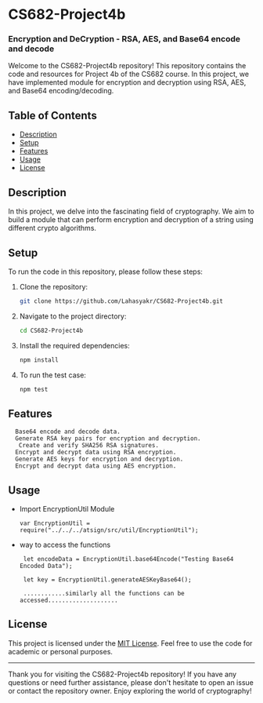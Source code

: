 # CS682-Project4b

<h3>Encryption and DeCryption - RSA, AES, and Base64 encode and decode</h3>

Welcome to the CS682-Project4b repository! This repository contains the code and resources for Project 4b of the CS682 course. In this project, we have implemented module for encryption and decryption using RSA, AES, and Base64 encoding/decoding.

## Table of Contents
- [Description](#description)
- [Setup](#setup)
- [Features](#features)
- [Usage](#usage)
- [License](#license)

## Description

In this project, we delve into the fascinating field of cryptography. We aim to build a module that can perform encryption and decryption of a string using different crypto algorithms.

## Setup

To run the code in this repository, please follow these steps:

1. Clone the repository:
      ```bash
   git clone https://github.com/Lahasyakr/CS682-Project4b.git
  
2. Navigate to the project directory:
      ```bash
    cd CS682-Project4b
    
3. Install the required dependencies:
     ```bash
     npm install
     
4. To run the test case:
     ```bash
     npm test
   

## Features
      Base64 encode and decode data.
      Generate RSA key pairs for encryption and decryption.
       Create and verify SHA256 RSA signatures.
      Encrypt and decrypt data using RSA encryption.
      Generate AES keys for encryption and decryption.
      Encrypt and decrypt data using AES encryption.
     
      
 ## Usage
  * Import EncryptionUtil Module 
  
        var EncryptionUtil = require("../../../atsign/src/util/EncryptionUtil");
        
  * way to access the functions
         
         let encodeData = EncryptionUtil.base64Encode("Testing Base64 Encoded Data");
         
         let key = EncryptionUtil.generateAESKeyBase64();
         
         ............similarly all the functions can be accessed....................
         
## License

This project is licensed under the [MIT License](LICENSE). Feel free to use the code for academic or personal purposes.

---

Thank you for visiting the CS682-Project4b repository! If you have any questions or need further assistance, please don't hesitate to open an issue or contact the repository owner. Enjoy exploring the world of cryptography!
         
   
         
